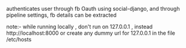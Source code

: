 authenticates user through fb Oauth using social-django, and through pipeline settings, fb details can be extracted 


note:- while running locally , don't run on 127.0.0.1 , instead http://localhost:8000 or create any dummy url for 127.0.0.1 in the file /etc/hosts

